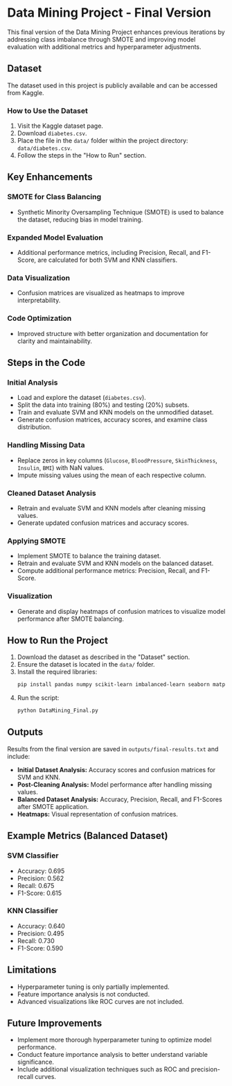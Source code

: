 # Data Mining Project - Final Version

This final version of the Data Mining Project enhances previous iterations by addressing class imbalance through SMOTE and improving model evaluation with additional metrics and hyperparameter adjustments.

## Dataset
The dataset used in this project is publicly available and can be accessed from Kaggle.

### How to Use the Dataset
1. Visit the Kaggle dataset page.
2. Download `diabetes.csv`.
3. Place the file in the `data/` folder within the project directory: `data/diabetes.csv`.
4. Follow the steps in the "How to Run" section.

## Key Enhancements
### SMOTE for Class Balancing
- Synthetic Minority Oversampling Technique (SMOTE) is used to balance the dataset, reducing bias in model training.

### Expanded Model Evaluation
- Additional performance metrics, including Precision, Recall, and F1-Score, are calculated for both SVM and KNN classifiers.

### Data Visualization
- Confusion matrices are visualized as heatmaps to improve interpretability.

### Code Optimization
- Improved structure with better organization and documentation for clarity and maintainability.

## Steps in the Code
### Initial Analysis
- Load and explore the dataset (`diabetes.csv`).
- Split the data into training (80%) and testing (20%) subsets.
- Train and evaluate SVM and KNN models on the unmodified dataset.
- Generate confusion matrices, accuracy scores, and examine class distribution.

### Handling Missing Data
- Replace zeros in key columns (`Glucose`, `BloodPressure`, `SkinThickness`, `Insulin`, `BMI`) with NaN values.
- Impute missing values using the mean of each respective column.

### Cleaned Dataset Analysis
- Retrain and evaluate SVM and KNN models after cleaning missing values.
- Generate updated confusion matrices and accuracy scores.

### Applying SMOTE
- Implement SMOTE to balance the training dataset.
- Retrain and evaluate SVM and KNN models on the balanced dataset.
- Compute additional performance metrics: Precision, Recall, and F1-Score.

### Visualization
- Generate and display heatmaps of confusion matrices to visualize model performance after SMOTE balancing.

## How to Run the Project
1. Download the dataset as described in the "Dataset" section.
2. Ensure the dataset is located in the `data/` folder.
3. Install the required libraries:
   ```sh
   pip install pandas numpy scikit-learn imbalanced-learn seaborn matplotlib
   ```
4. Run the script:
   ```sh
   python DataMining_Final.py
   ```

## Outputs
Results from the final version are saved in `outputs/final-results.txt` and include:
- **Initial Dataset Analysis:** Accuracy scores and confusion matrices for SVM and KNN.
- **Post-Cleaning Analysis:** Model performance after handling missing values.
- **Balanced Dataset Analysis:** Accuracy, Precision, Recall, and F1-Scores after SMOTE application.
- **Heatmaps:** Visual representation of confusion matrices.

## Example Metrics (Balanced Dataset)
### SVM Classifier
- Accuracy: 0.695
- Precision: 0.562
- Recall: 0.675
- F1-Score: 0.615

### KNN Classifier
- Accuracy: 0.640
- Precision: 0.495
- Recall: 0.730
- F1-Score: 0.590

## Limitations
- Hyperparameter tuning is only partially implemented.
- Feature importance analysis is not conducted.
- Advanced visualizations like ROC curves are not included.

## Future Improvements
- Implement more thorough hyperparameter tuning to optimize model performance.
- Conduct feature importance analysis to better understand variable significance.
- Include additional visualization techniques such as ROC and precision-recall curves.


